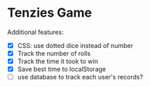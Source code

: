 # Tenzies Game

Additional features:

-   [x] CSS: use dotted dice instead of number
-   [x] Track the number of rolls
-   [x] Track the time it took to win
-   [x] Save best time to localStorage
-   [ ] use database to track each user's records?
